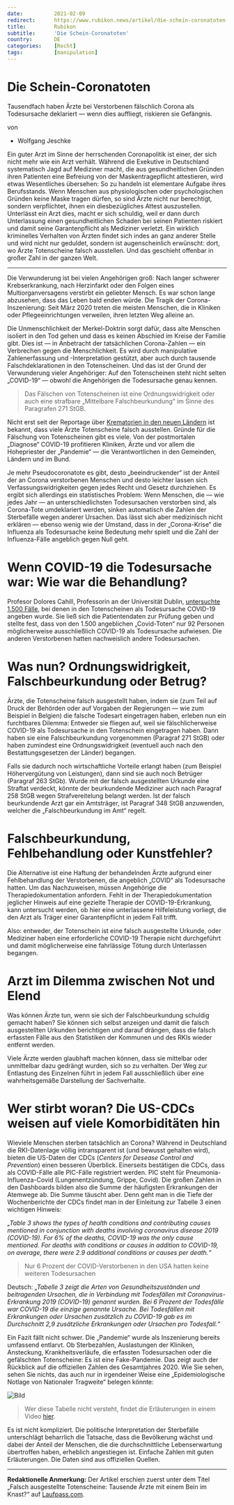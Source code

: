 ```yaml
---
date:          2021-02-09
redirect:      https://www.rubikon.news/artikel/die-schein-coronatoten-2
title:         Rubikon
subtitle:      'Die Schein-Coronatoten'
country:       DE
categories:    [Recht]
tags:          [manipulation]
---
```

# Die Schein-Coronatoten

Tausendfach haben Ärzte bei Verstorbenen fälschlich Corona als Todesursache deklariert — wenn dies auffliegt, riskieren sie Gefängnis.

von 
   * Wolfgang Jeschke

Ein guter Arzt im Sinne der herrschenden Coronapolitik ist einer, der sich nicht mehr wie ein Arzt verhält. Während die Exekutive in Deutschland systematisch Jagd auf Mediziner macht, die aus gesundheitlichen Gründen ihren Patienten eine Befreiung von der Maskentragepflicht attestieren, wird etwas Wesentliches übersehen: So zu handeln ist elementare Aufgabe ihres Berufsstands. Wenn Menschen aus physiologischen oder psychologischen Gründen keine Maske tragen dürfen, so sind Ärzte nicht nur berechtigt, sondern verpflichtet, ihnen ein diesbezügliches Attest auszustellen. Unterlässt ein Arzt dies, macht er sich schuldig, weil er dann durch Unterlassung einen gesundheitlichen Schaden bei seinen Patienten riskiert und damit seine Garantenpflicht als Mediziner verletzt. Ein wirklich kriminelles Verhalten von Ärzten findet sich indes an ganz anderer Stelle und wird nicht nur geduldet, sondern ist augenscheinlich erwünscht: dort, wo Ärzte Totenscheine falsch ausstellen. Und das geschieht offenbar in großer Zahl in der ganzen Welt.

---

Die Verwunderung ist bei vielen Angehörigen groß: Nach langer schwerer Krebserkrankung, nach Herzinfarkt oder den Folgen eines Multiorganversagens verstirbt ein geliebter Mensch. Es war schon lange abzusehen, dass das Leben bald enden würde. Die Tragik der Corona-Inszenierung: Seit März 2020 treten die meisten Menschen, die in Kliniken oder Pflegeeinrichtungen verweilen, ihren letzten Weg alleine an. 

Die Unmenschlichkeit der Merkel-Doktrin sorgt dafür, dass alte Menschen isoliert in den Tod gehen und dass es keinen Abschied im Kreise der Familie gibt. Dies ist — in Anbetracht der tatsächlichen Corona-Zahlen — ein Verbrechen gegen die Menschlichkeit. Es wird durch manipulative Zahlenerfassung und -Interpretation gestützt, aber auch durch tausende Falschdeklarationen in den Totenscheinen. Und das ist der Grund der Verwunderung vieler Angehöriger: Auf den Totenscheinen steht nicht selten „COVID-19“ — obwohl die Angehörigen die Todesursache genau kennen.

> Das Fälschen von Totenscheinen ist eine Ordnungswidrigkeit oder auch eine strafbare „Mittelbare Falschbeurkundung“ im Sinne des Paragrafen 271 StGB.

Nicht erst seit der Reportage über [Krematorien in den neuen Ländern](https://reitschuster.de/post/die-katastrophe-in-sachsens-krematorien-eine-medien-maer/) ist bekannt, dass viele Ärzte Totenscheine falsch ausstellen. Gründe für die Fälschung von Totenscheinen gibt es viele. Von der postmortalen „Diagnose“ COVID-19 profitieren Kliniken, Ärzte und vor allem die Hohepriester der „Pandemie“ — die Verantwortlichen in den Gemeinden, Ländern und im Bund.

Je mehr Pseudocoronatote es gibt, desto „beeindruckender“ ist der Anteil der an Corona verstorbenen Menschen und desto leichter lassen sich Verfassungswidrigkeiten gegen jedes Recht und Gesetz durchziehen. Es ergibt sich allerdings ein statistisches Problem: Wenn Menschen, die — wie jedes Jahr — an unterschiedlichsten Todesursachen verstorben sind, als Corona-Tote umdeklariert werden, sinken automatisch die Zahlen der Sterbefälle wegen anderer Ursachen. Das lässt sich aber medizinisch nicht erklären — ebenso wenig wie der Umstand, dass in der „Corona-Krise“ die Influenza als Todesursache keine Bedeutung mehr spielt und die Zahl der Influenza-Fälle angeblich gegen Null geht.

# Wenn COVID-19 die Todesursache war: Wie war die Behandlung?

Profesor Dolores Cahill, Professorin an der Universität Dublin, [untersuchte 1.500 Fälle](https://youtu.be/vca1uVerXGQ), bei denen in den Totenscheinen als Todesursache COVID-19 angeben wurde. Sie ließ sich die Patientendaten zur Prüfung geben und stellte fest, dass von den 1.500 angeblichen „Covid-Toten“ nur 92 Personen möglicherweise ausschließlich COVID-19 als Todesursache aufwiesen. Die anderen Verstorbenen hatten nachweislich andere Todesursachen.

# Was nun? Ordnungswidrigkeit, Falschbeurkundung oder Betrug?

Ärzte, die Totenscheine falsch ausgestellt haben, indem sie (zum Teil auf Druck der Behörden oder auf Vorgaben der Regierungen — wie zum Beispiel in Belgien) die falsche Todesart eingetragen haben, erleben nun ein furchtbares Dilemma: Entweder sie fliegen auf, weil sie fälschlicherweise COVID-19 als Todesursache in den Totenschein eingetragen haben. Dann haben sie eine Falschbeurkundung vorgenommen (Paragraf 271 StGB) oder haben zumindest eine Ordnungswidrigkeit (eventuell auch nach den Bestattungsgesetzen der Länder) begangen. 

Falls sie dadurch noch wirtschaftliche Vorteile erlangt haben (zum Beispiel Höhervergütung von Leistungen), dann sind sie auch noch Betrüger (Paragraf 263 StGb). Wurde mit der falsch ausgestellten Urkunde eine Straftat verdeckt, könnte der beurkundende Mediziner auch nach Paragraf 258 StGB wegen Strafvereitelung belangt werden. Ist der falsch beurkundende Arzt gar ein Amtsträger, ist Paragraf 348 StGB anzuwenden, welcher die „Falschbeurkundung im Amt“ regelt.

# Falschbeurkundung, Fehlbehandlung oder Kunstfehler?

Die Alternative ist eine Haftung der behandelnden Ärzte aufgrund einer Fehlbehandlung der Verstorbenen, die angeblich „COVID“ als Todesursache hatten. Um das Nachzuweisen, müssen Angehörige die Therapiedokumentation anfordern. Fehlt in der Therapiedokumentation jeglicher Hinweis auf eine gezielte Therapie der COVID-19-Erkrankung, kann untersucht werden, ob hier eine unterlassene Hilfeleistung vorliegt, die den Arzt als Träger einer Garantenpflicht in jedem Fall trifft. 

Also: entweder, der Totenschein ist eine falsch ausgestellte Urkunde, oder Mediziner haben eine erforderliche COVID-19 Therapie nicht durchgeführt und damit möglicherweise eine fahrlässige Tötung durch Unterlassen begangen.

# Arzt im Dilemma zwischen Not und Elend

Was können Ärzte tun, wenn sie sich der Falschbeurkundung schuldig gemacht haben? Sie können sich selbst anzeigen und damit die falsch ausgestellten Urkunden berichtigen und darauf drängen, dass die falsch erfassten Fälle aus den Statistiken der Kommunen und des RKIs wieder entfernt werden. 

Viele Ärzte werden glaubhaft machen können, dass sie mittelbar oder unmittelbar dazu gedrängt wurden, sich so zu verhalten. Der Weg zur Entlastung des Einzelnen führt in jedem Fall ausschließlich über eine wahrheitsgemäße Darstellung der Sachverhalte.

# Wer stirbt woran? Die US-CDCs weisen auf viele Komorbiditäten hin

Wieviele Menschen sterben tatsächlich an Corona? Während in Deutschland die RKI-Datenlage völlig intransparent ist (und bewusst gehalten wird), bieten die US-Daten der CDCs (*Centers for Desease Control and Prevention*) einen besseren Überblick. Einerseits bestätigen die CDCs, dass als COVID-Fälle alle PIC-Fälle registriert werden. PIC steht für Pneumonia-Influenza-Covid (Lungenentzündung, Grippe, Covid). Die großen Zahlen in den Dashboards bilden also die Summe der häufigsten Erkrankungen der Atemwege ab. Die Summe täuscht aber. Denn geht man in die Tiefe der Wochenberichte der CDCs findet man in der Einleitung zur Tabelle 3 einen wichtigen Hinweis: 

*„Table 3 shows the types of health conditions and contributing causes mentioned in conjunction with deaths involving coronavirus disease 2019 (COVID-19). For 6% of the deaths, COVID-19 was the only cause mentioned. For deaths with conditions or causes in addition to COVID-19, on average, there were 2.9 additional conditions or causes per death.“*

> Nur 6 Prozent der COVID-Verstorbenen in den USA hatten keine weiteren Todesursachen

Deutsch: *„Tabelle 3 zeigt die Arten von Gesundheitszuständen und beitragenden Ursachen, die in Verbindung mit Todesfällen mit Coronavirus-Erkrankung 2019 (COVID-19) genannt wurden. Bei 6 Prozent der Todesfälle war COVID-19 die einzige genannte Ursache. Bei Todesfällen mit Erkrankungen oder Ursachen zusätzlich zu COVID-19 gab es im Durchschnitt 2,9 zusätzliche Erkrankungen oder Ursachen pro Todesfall.“*

Ein Fazit fällt nicht schwer. Die „Pandemie“ wurde als Inszenierung bereits umfassend entlarvt. Ob Sterbezahlen, Auslastungen der Kliniken, Ansteckung, Krankheitsverläufe, die erfassten Todesursachen oder die gefälschten Totenscheine: Es ist eine Fake-Pandemie. Das zeigt auch der Rückblick auf die offiziellen Zahlen des Gesamtjahres 2020. Wie Sie sehen, sehen Sie nichts, das auch nur in irgendeiner Weise eine „Epidemiologische Notlage von Nationaler Tragweite“ belegen könnte:

![Bild](/media/images/6e448ef41cdf544732091c7e4d8db812.jpg)

> Wer diese Tabelle nicht versteht, findet die Erläuterungen in einem Video [hier](https://youtu.be/rJzeZ-TRMRI). 

Es ist nicht kompliziert. Die politische Interpretation der Sterbefälle unterschlägt beharrlich die Tatsache, dass die Bevölkerung wächst und dabei der Anteil der Menschen, die die durchschnittliche Lebenserwartung übertroffen haben, erheblich angestiegen ist. Einfache Zahlen mit guten Erläuterungen. Die Daten sind aus offiziellen Quellen.

---
**Redaktionelle Anmerkung:** Der Artikel erschien zuerst unter dem Titel „Falsch ausgestellte Totenscheine: Tausende Ärzte mit einem Bein im Knast?“ auf [Laufpass.com](https://laufpass.com/corona/gefaelschte-totenscheine-tausende-aerzte-mit-einem-bein-im-knast/).



